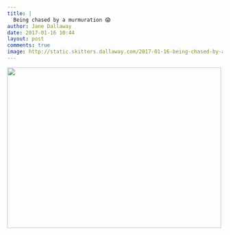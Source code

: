 ```yaml
---
title: |
  Being chased by a murmuration 😱
author: Jane Dallaway
date: 2017-01-16 10:44
layout: post
comments: true
image: http://static.skitters.dallaway.com/2017-01-16-being-chased-by-a-murmuration-thumb-IMG_9626.JPG
---
```


<div>
        <a href="http://static.skitters.dallaway.com/2017-01-16-being-chased-by-a-murmuration-fullsize-IMG_9626.JPG">
          <img src="http://static.skitters.dallaway.com/2017-01-16-being-chased-by-a-murmuration-thumb-IMG_9626.JPG" width="500" height="375"/>
        </a>
      </div>


  
      